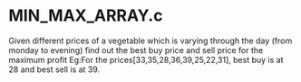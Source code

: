 # MIN_MAX_ARRAY.c
Given different prices of a vegetable which is varying through the day (from monday to evening) find out the best buy price and sell price for the maximum profit Eg:For the prices[33,35,28,36,39,25,22,31], best buy is at 28 and best sell is at 39.
